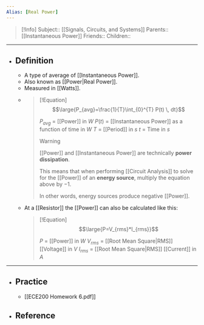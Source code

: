 ```yaml
---
Alias: [Real Power]
---
```

> [!Info]
> Subject:: [[Signals, Circuits, and Systems]]
> Parents:: [[Instantaneous Power]]
> Friends:: 
> Children:: 
---
- ## Definition
	- A type of average of [[Instantaneous Power]].
	- Also known as [[Power|Real Power]].
	- Measured in [[Watts]].
	- > [!Equation]
	  > $$\large{P_{avg}=\frac{1}{T}\int_{0}^{T} P(t) \, dt}$$
	  > 
	  > $P_{avg}$ = [[Power]] in $W$
	  > $P(t)$ = [[Instantaneous Power]] as a function of time in $W$
	  > $T$ = [[Period]] in $s$
	  > $t$ = Time in $s$
	  > 
	  > > [!Warning]
	  > > [[Power]] and [[Instantaneous Power]] are technically **power dissipation**. 
	  > > 
	  > > This means that when performing [[Circuit Analysis]] to solve for the [[Power]] of an **energy source**, multiply the equation above by $-1$.
	  > > 
	  > > In other words, energy sources produce negative [[Power]].
	- At a [[Resistor]] the [[Power]] can also be calculated like this:
	  > [!Equation]
	  > $$\large{P=V_{rms}*I_{rms}}$$
	  > 
	  > $P$ = [[Power]] in $W$
	  > $V_{rms}$ = [[Root Mean Square|RMS]] [[Voltage]] in $V$
	  > $I_{rms}$ = [[Root Mean Square|RMS]] [[Current]] in $A$
---
- ## Practice
	- [[ECE200 Homework 6.pdf]]
- ## Reference